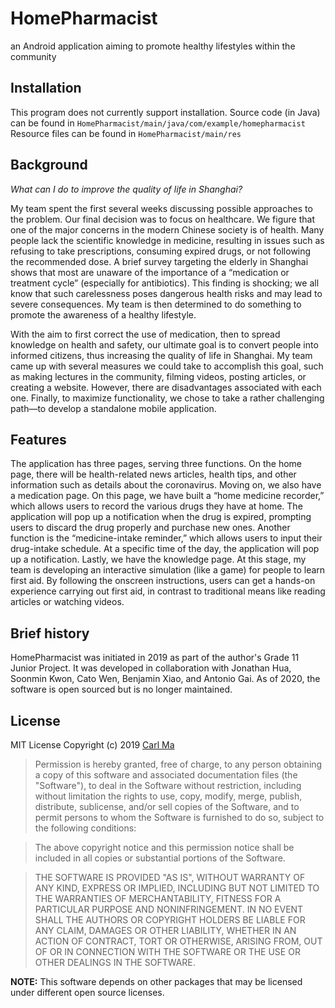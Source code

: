 # HomePharmacist
an Android application aiming to promote healthy lifestyles within the community

## Installation
This program does not currently support installation.
Source code (in Java) can be found in `HomePharmacist/main/java/com/example/homepharmacist`
Resource files can be found in `HomePharmacist/main/res`

## Background
*What can I do to improve the quality of life in Shanghai?*

My team spent the first several weeks discussing possible approaches to the problem. Our final decision was to focus on healthcare. We figure that one of the major concerns in the modern Chinese society is of health. Many people lack the scientific knowledge in medicine, resulting in issues such as refusing to take prescriptions, consuming expired drugs, or not following the recommended dose. A brief survey targeting the elderly in Shanghai shows that most are unaware of the importance of a “medication or treatment cycle” (especially for antibiotics). This finding is shocking; we all know that such carelessness poses dangerous health risks and may lead to severe consequences. My team is then determined to do something to promote the awareness of a healthy lifestyle.

With the aim to first correct the use of medication, then to spread knowledge on health and safety, our ultimate goal is to convert people into informed citizens, thus increasing the quality of life in Shanghai. My team came up with several measures we could take to accomplish this goal, such as making lectures in the community, filming videos, posting articles, or creating a website. However, there are disadvantages associated with each one. Finally, to maximize functionality, we chose to take a rather challenging path—to develop a standalone mobile application.

## Features
The application has three pages, serving three functions. On the home page, there will be health-related news articles, health tips, and other information such as details about the coronavirus. Moving on, we also have a medication page. On this page, we have built a “home medicine recorder,” which allows users to record the various drugs they have at home. The application will pop up a notification when the drug is expired, prompting users to discard the drug properly and purchase new ones. Another function is the “medicine-intake reminder,” which allows users to input their drug-intake schedule. At a specific time of the day, the application will pop up a notification. Lastly, we have the knowledge page. At this stage, my team is developing an interactive simulation (like a game) for people to learn first aid. By following the onscreen instructions, users can get a hands-on experience carrying out first aid, in contrast to traditional means like reading articles or watching videos.

## Brief history
HomePharmacist was initiated in 2019 as part of the author's Grade 11 Junior Project. It was developed in collaboration with Jonathan Hua, Soonmin Kwon, Cato Wen, Benjamin Xiao, and Antonio Gai. As of 2020, the software is open sourced but is no longer maintained.

## License

MIT License
Copyright (c) 2019 [Carl Ma](https://github.com/macarl08)

> Permission is hereby granted, free of charge, to any person obtaining a copy
> of this software and associated documentation files (the "Software"), to deal
> in the Software without restriction, including without limitation the rights
> to use, copy, modify, merge, publish, distribute, sublicense, and/or sell
> copies of the Software, and to permit persons to whom the Software is
> furnished to do so, subject to the following conditions:

> The above copyright notice and this permission notice shall be included in all
> copies or substantial portions of the Software.

> THE SOFTWARE IS PROVIDED "AS IS", WITHOUT WARRANTY OF ANY KIND, EXPRESS OR
> IMPLIED, INCLUDING BUT NOT LIMITED TO THE WARRANTIES OF MERCHANTABILITY,
> FITNESS FOR A PARTICULAR PURPOSE AND NONINFRINGEMENT. IN NO EVENT SHALL THE
> AUTHORS OR COPYRIGHT HOLDERS BE LIABLE FOR ANY CLAIM, DAMAGES OR OTHER
> LIABILITY, WHETHER IN AN ACTION OF CONTRACT, TORT OR OTHERWISE, ARISING FROM,
> OUT OF OR IN CONNECTION WITH THE SOFTWARE OR THE USE OR OTHER DEALINGS IN THE
> SOFTWARE.

**NOTE:** This software depends on other packages that may be licensed under different open source licenses.
